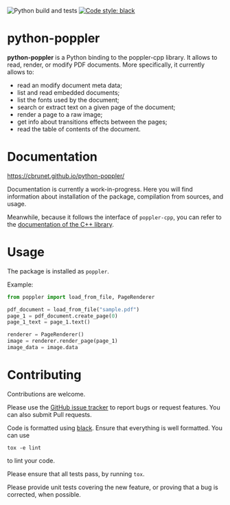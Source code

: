 ![Python build and tests](https://github.com/cbrunet/python-poppler/workflows/Python%20build%20and%20tests/badge.svg?branch=master)
[![Code style: black](https://img.shields.io/badge/code%20style-black-000000.svg)](https://github.com/psf/black)


# python-poppler

**python-poppler** is a Python binding to the poppler-cpp library. It allows to read, render, or modify PDF documents.
More specifically, it currently allows to:
- read an modify document meta data;
- list and read embedded documents;
- list the fonts used by the document;
- search or extract text on a given page of the document;
- render a page to a raw image;
- get info about transitions effects between the pages;
- read the table of contents of the document.


# Documentation

https://cbrunet.github.io/python-poppler/

Documentation is currently a work-in-progress. Here you will find information about
installation of the package, compilation from sources, and usage.

Meanwhile, because it follows the interface of `poppler-cpp`, you can refer to the [documentation of the C++ library](https://poppler.freedesktop.org/api/cpp/namespacepoppler.html).



# Usage

The package is installed as `poppler`. 

Example:

```python
from poppler import load_from_file, PageRenderer

pdf_document = load_from_file("sample.pdf")
page_1 = pdf_document.create_page(0)
page_1_text = page_1.text()

renderer = PageRenderer()
image = renderer.render_page(page_1)
image_data = image.data
```


# Contributing

Contributions are welcome.

Please use the [GitHub issue tracker](https://github.com/cbrunet/python-poppler/issues)
to report bugs or request features.
You can also submit Pull requests.

Code is formatted using [black](https://github.com/psf/black).
Ensure that everything is well formatted. You can use

```
tox -e lint
```

to lint your code.

Please ensure that all tests pass, by running `tox`.

Please provide unit tests covering the new feature, or proving
that a bug is corrected, when possible.
